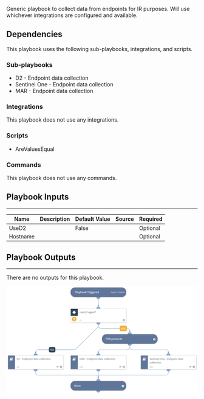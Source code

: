 Generic playbook to collect data from endpoints for IR purposes. Will use whichever integrations are configured and available.

## Dependencies
This playbook uses the following sub-playbooks, integrations, and scripts.

### Sub-playbooks
* D2 - Endpoint data collection
* Sentinel One - Endpoint data collection
* MAR - Endpoint data collection

### Integrations
This playbook does not use any integrations.

### Scripts
* AreValuesEqual

### Commands
This playbook does not use any commands.

## Playbook Inputs
---

| **Name** | **Description** | **Default Value** | **Source** | **Required** |
| --- | --- | --- | --- | --- |
| UseD2 |  | False |  | Optional |
| Hostname |  |  |  | Optional |

## Playbook Outputs
---
There are no outputs for this playbook.

![Endpoint_data_collection](https://github.com/ElazarK/content-docs/blob/master/images/playbooks/Endpoint_data_collection.png)
